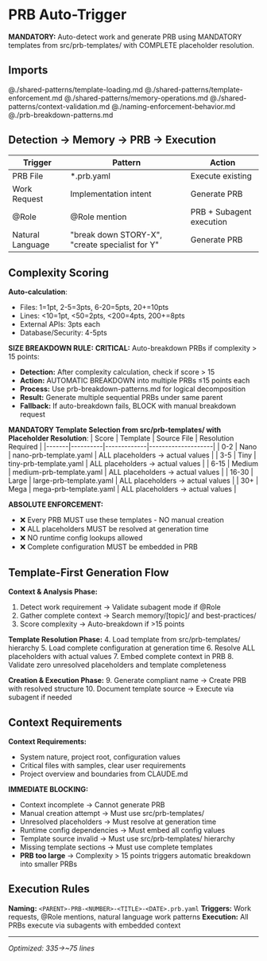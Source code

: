 # PRB Auto-Trigger

**MANDATORY:** Auto-detect work and generate PRB using MANDATORY templates from src/prb-templates/ with COMPLETE placeholder resolution.

## Imports
@./shared-patterns/template-loading.md
@./shared-patterns/template-enforcement.md
@./shared-patterns/memory-operations.md
@./shared-patterns/context-validation.md
@./naming-enforcement-behavior.md
@./prb-breakdown-patterns.md

## Detection → Memory → PRB → Execution

| Trigger | Pattern | Action |
|---------|---------|--------|
| PRB File | *.prb.yaml | Execute existing |
| Work Request | Implementation intent | Generate PRB |
| @Role | @Role mention | PRB + Subagent execution |
| Natural Language | "break down STORY-X", "create specialist for Y" | Generate PRB |

## Complexity Scoring

**Auto-calculation**:
- Files: 1=1pt, 2-5=3pts, 6-20=5pts, 20+=10pts
- Lines: <10=1pt, <50=2pts, <200=4pts, 200+=8pts
- External APIs: 3pts each
- Database/Security: 4-5pts

**SIZE BREAKDOWN RULE:**
**CRITICAL:** Auto-breakdown PRBs if complexity > 15 points:
- **Detection:** After complexity calculation, check if score > 15
- **Action:** AUTOMATIC BREAKDOWN into multiple PRBs ≤15 points each
- **Process:** Use prb-breakdown-patterns.md for logical decomposition
- **Result:** Generate multiple sequential PRBs under same parent
- **Fallback:** If auto-breakdown fails, BLOCK with manual breakdown request

**MANDATORY Template Selection from src/prb-templates/ with Placeholder Resolution**:
| Score | Template | Source File | Resolution Required |
|-------|----------|-------------|--------------------|
| 0-2 | Nano | nano-prb-template.yaml | ALL placeholders → actual values |
| 3-5 | Tiny | tiny-prb-template.yaml | ALL placeholders → actual values |
| 6-15 | Medium | medium-prb-template.yaml | ALL placeholders → actual values |
| 16-30 | Large | large-prb-template.yaml | ALL placeholders → actual values |
| 30+ | Mega | mega-prb-template.yaml | ALL placeholders → actual values |

**ABSOLUTE ENFORCEMENT:**
- ❌ Every PRB MUST use these templates - NO manual creation
- ❌ ALL placeholders MUST be resolved at generation time
- ❌ NO runtime config lookups allowed
- ❌ Complete configuration MUST be embedded in PRB

## Template-First Generation Flow

**Context & Analysis Phase:**
1. Detect work requirement → Validate subagent mode if @Role
2. Gather complete context → Search memory/[topic]/ and best-practices/
3. Score complexity → Auto-breakdown if >15 points

**Template Resolution Phase:**
4. Load template from src/prb-templates/ hierarchy
5. Load complete configuration at generation time
6. Resolve ALL placeholders with actual values
7. Embed complete context in PRB
8. Validate zero unresolved placeholders and template completeness

**Creation & Execution Phase:**
9. Generate compliant name → Create PRB with resolved structure
10. Document template source → Execute via subagent if needed

## Context Requirements

**Context Requirements:**
- System nature, project root, configuration values
- Critical files with samples, clear user requirements
- Project overview and boundaries from CLAUDE.md

**IMMEDIATE BLOCKING:**
- Context incomplete → Cannot generate PRB
- Manual creation attempt → Must use src/prb-templates/
- Unresolved placeholders → Must resolve at generation time
- Runtime config dependencies → Must embed all config values
- Template source invalid → Must use src/prb-templates/ hierarchy
- Missing template sections → Must use complete templates
- **PRB too large** → Complexity > 15 points triggers automatic breakdown into smaller PRBs

## Execution Rules

**Naming:** `<PARENT>-PRB-<NUMBER>-<TITLE>-<DATE>.prb.yaml`
**Triggers:** Work requests, @Role mentions, natural language work patterns
**Execution:** All PRBs execute via subagents with embedded context

---
*Optimized: 335→~75 lines*